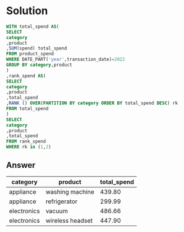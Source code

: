 # Solution
```sql
WITH total_spend AS(
SELECT
category
,product
,SUM(spend) total_spend
FROM product_spend 
WHERE DATE_PART('year',transaction_date)=2022
GROUP BY category,product
)
,rank_spend AS(
SELECT 
category
,product
,total_spend
,RANK () OVER(PARTITION BY category ORDER BY total_spend DESC) rk
FROM total_spend
)
SELECT
category
,product
,total_spend
FROM rank_spend
WHERE rk in (1,2)
```

## Answer
|category|	product|	total_spend|
|----|------|-------|
|appliance|	washing machine|	439.80|
|appliance	|refrigerator	|299.99|
|electronics|	vacuum|	486.66|
|electronics|	wireless headset|	447.90|
